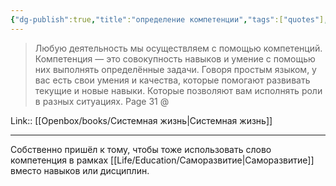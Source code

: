 ```yaml
---
{"dg-publish":true,"title":"определение компетенции","tags":["quotes"],"date":"2023-09-11T11:31:11+03:00","modified_at":"2023-09-11T11:50:25+03:00","alias":"определение компетенции","dg-path":"/quotes/202304231037.md","permalink":"/quotes/202304231037/","dgPassFrontmatter":true}
---
```



> Любую деятельность мы осуществляем с помощью компетенций. Компетенция — это совокупность навыков и умение с помощью них выполнять определённые задачи. Говоря простым языком, у вас есть свои умения и качества, которые помогают развивать текущие и новые навыки. Которые позволяют вам исполнять роли в разных ситуациях.
Page 31 @ 

Link:: [[Openbox/books/Системная жизнь\|Системная жизнь]]

---

Собственно пришёл к тому, чтобы тоже использовать слово компетенция в рамках [[Life/Education/Саморазвитие\|Саморазвитие]] вместо навыков или дисциплин.
